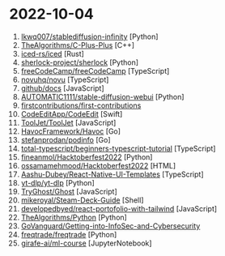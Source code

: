 # 2022-10-04

1. [lkwq007/stablediffusion-infinity](https://github.com/lkwq007/stablediffusion-infinity "Outpainting with Stable Diffusion on an infinite canvas") [Python]
2. [TheAlgorithms/C-Plus-Plus](https://github.com/TheAlgorithms/C-Plus-Plus "Collection of various algorithms in mathematics, machine learning, computer science and physics implemented in C++ for educational purposes.") [C++]
3. [iced-rs/iced](https://github.com/iced-rs/iced "A cross-platform GUI library for Rust, inspired by Elm") [Rust]
4. [sherlock-project/sherlock](https://github.com/sherlock-project/sherlock "🔎 Hunt down social media accounts by username across social networks") [Python]
5. [freeCodeCamp/freeCodeCamp](https://github.com/freeCodeCamp/freeCodeCamp "freeCodeCamp.org's open-source codebase and curriculum. Learn to code for free.") [TypeScript]
6. [novuhq/novu](https://github.com/novuhq/novu "⭐ A fully functional real-time notification center for your web and react apps. The only open-source notifications infrastructure that manages multi-channel content, scheduled notifications, digest engine, user preferences, and delivers Email, SMS, Push and Chat notifications using a single API. ⚡") [TypeScript]
7. [github/docs](https://github.com/github/docs "The open-source repo for docs.github.com") [JavaScript]
8. [AUTOMATIC1111/stable-diffusion-webui](https://github.com/AUTOMATIC1111/stable-diffusion-webui "Stable Diffusion web UI") [Python]
9. [firstcontributions/first-contributions](https://github.com/firstcontributions/first-contributions "🚀✨ Help beginners to contribute to open source projects") 
10. [CodeEditApp/CodeEdit](https://github.com/CodeEditApp/CodeEdit "CodeEdit App for macOS – Elevate your code editing experience. Open source, free forever.") [Swift]
11. [ToolJet/ToolJet](https://github.com/ToolJet/ToolJet "Extensible low-code framework for building business applications. Connect to databases, cloud storages, GraphQL, API endpoints, Airtable, etc and build apps using drag and drop application builder. Built using JavaScript/TypeScript. 🚀") [JavaScript]
12. [HavocFramework/Havoc](https://github.com/HavocFramework/Havoc "The Havoc Framework") [Go]
13. [stefanprodan/podinfo](https://github.com/stefanprodan/podinfo "Go microservice template for Kubernetes") [Go]
14. [total-typescript/beginners-typescript-tutorial](https://github.com/total-typescript/beginners-typescript-tutorial "An interactive TypeScript tutorial for beginners") [TypeScript]
15. [fineanmol/Hacktoberfest2022](https://github.com/fineanmol/Hacktoberfest2022 "Make your first Pull Request on Hacktoberfest 2022. Don't forget to spread love and if you like give us a ⭐️") [Python]
16. [ossamamehmood/Hacktoberfest2022](https://github.com/ossamamehmood/Hacktoberfest2022 "Hacktoberfest 2022 OPEN FIRST Pull Request - FREE T-SHIRT🎉") [HTML]
17. [Aashu-Dubey/React-Native-UI-Templates](https://github.com/Aashu-Dubey/React-Native-UI-Templates "UI kits built in React-Native & TypeScript.") [TypeScript]
18. [yt-dlp/yt-dlp](https://github.com/yt-dlp/yt-dlp "A youtube-dl fork with additional features and fixes") [Python]
19. [TryGhost/Ghost](https://github.com/TryGhost/Ghost "Turn your audience into a business. Publishing, memberships, subscriptions and newsletters.") [JavaScript]
20. [mikeroyal/Steam-Deck-Guide](https://github.com/mikeroyal/Steam-Deck-Guide "Steam Deck Guide") [Shell]
21. [developedbyed/react-portofolio-with-tailwind](https://github.com/developedbyed/react-portofolio-with-tailwind "") [JavaScript]
22. [TheAlgorithms/Python](https://github.com/TheAlgorithms/Python "All Algorithms implemented in Python") [Python]
23. [GoVanguard/Getting-into-InfoSec-and-Cybersecurity](https://github.com/GoVanguard/Getting-into-InfoSec-and-Cybersecurity "A shorter, less intimidating list of infosec resources helpful for anyone trying to learn.") 
24. [freqtrade/freqtrade](https://github.com/freqtrade/freqtrade "Free, open source crypto trading bot") [Python]
25. [girafe-ai/ml-course](https://github.com/girafe-ai/ml-course "Open Machine Learning course") [JupyterNotebook]
